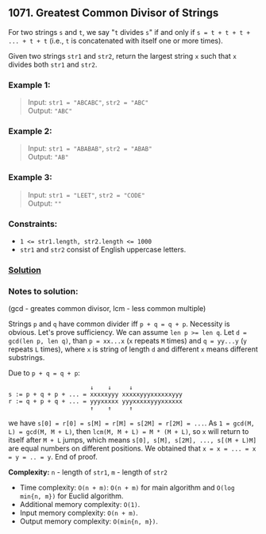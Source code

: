 ## 1071. Greatest Common Divisor of Strings

For two strings `s` and `t`, we say "`t` divides `s`" if and only if `s = t + t + t + ... + t + t` (i.e., `t` is concatenated with itself one or more times).

Given two strings `str1` and `str2`, return the largest string `x` such that `x` divides both `str1` and `str2`.

### **Example 1:**
> Input: `str1 = "ABCABC"`, `str2 = "ABC"`  
> Output: `"ABC"`

### **Example 2:**
> Input: `str1 = "ABABAB"`, `str2 = "ABAB"`  
> Output: `"AB"`

### **Example 3:**
> Input: `str1 = "LEET"`, `str2 = "CODE"`  
> Output: `""`

### **Constraints:**
* `1 <= str1.length, str2.length <= 1000`
* `str1` and `str2` consist of English uppercase letters.

### **[Solution](../src/main/java/ru/druzhininyy/leetcode/exercises/algorithms/problem1071/Solution.java)**

### Notes to solution:

(gcd - greates common divisor, lcm - less common multiple)

Strings `p` and `q` have common divider iff `p + q = q + p`. Necessity is obvious. Let's prove sufficiency. We can assume `len p >= len q`. Let `d = gcd(len p, len q)`, than `p = xx...x` (`x` repeats `M` times) and `q = yy...y` (`y` repeats `L` times), where `x` is string of length `d` and different `x` means different substrings.

Due to `p + q = q + p`:
```
                       ↓    ↓     ↓
s := p + q + p + ... = xxxxxyyy xxxxxyyyxxxxxxyyy
r := q + p + q + ... = yyyxxxxx yyyxxxxxyyyxxxxxx
                       ↑    ↑     ↑
```
we have `s[0] = r[0] = s[M] = r[M] = s[2M] = r[2M] = ...`. As `1 = gcd(M, L) = gcd(M, M + L)`, then `lcm(M, M + L) = M * (M + L)`, so `x` will return to itself after `M + L` jumps, which means `s[0], s[M], s[2M], ..., s[(M + L)M]` are equal numbers on different positions. We obtained that `x = x = ... = x = y = .. = y`. End of proof.

**Complexity:** `n` - length of `str1`, `m` - length of `str2`

* Time complexity: `O(n + m)`: `O(n + m)` for main algorithm and `O(log min{n, m})` for Euclid algorithm.
* Additional memory complexity: `O(1)`.
* Input memory complexity: `O(n + m)`.
* Output memory complexity: `O(min{n, m})`.